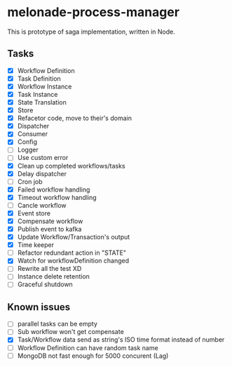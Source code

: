 # melonade-process-manager

This is prototype of saga implementation, written in Node.

## Tasks

- [x] Workflow Definition
- [x] Task Definition
- [x] Workflow Instance
- [x] Task Instance
- [x] State Translation
- [x] Store
- [x] Refacetor code, move to their's domain
- [x] Dispatcher
- [x] Consumer
- [x] Config
- [ ] Logger
- [ ] Use custom error
- [x] Clean up completed workflows/tasks
- [x] Delay dispatcher
- [ ] Cron job
- [x] Failed workflow handling
- [x] Timeout workflow handling
- [ ] Cancle workflow
- [x] Event store
- [x] Compensate workflow
- [x] Publish event to kafka
- [x] Update Workflow/Transaction's output
- [x] Time keeper
- [ ] Refactor redundant action in "STATE"
- [x] Watch for workflowDefinition changed
- [ ] Rewrite all the test XD
- [ ] Instance delete retention
- [ ] Graceful shutdown

## Known issues

- [ ] parallel tasks can be empty
- [ ] Sub workflow won't get compensate
- [x] Task/Workflow data send as string's ISO time format instead of number
- [ ] Workflow Definition can have random task name
- [ ] MongoDB not fast enough for 5000 concurent (Lag)
